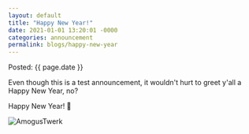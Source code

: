 ```yaml
---
layout: default
title: "Happy New Year!"
date: 2021-01-01 13:20:01 -0000
categories: announcement
permalink: blogs/happy-new-year
---
```

Posted: {{ page.date }}

Even though this is a test announcement, it wouldn't hurt to greet y'all a Happy New Year, no?

Happy New Year! 🎉

![AmogusTwerk](https://c.tenor.com/O_x4UCmt5p0AAAAC/among-us-twerk.gif)
